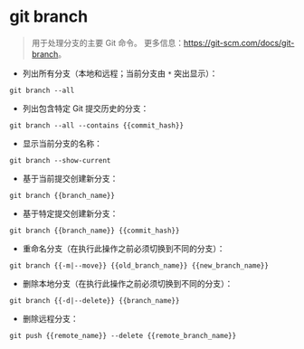 # git branch

> 用于处理分支的主要 Git 命令。
> 更多信息：<https://git-scm.com/docs/git-branch>。

- 列出所有分支（本地和远程；当前分支由 `*` 突出显示）：

`git branch --all`

- 列出包含特定 Git 提交历史的分支：

`git branch --all --contains {{commit_hash}}`

- 显示当前分支的名称：

`git branch --show-current`

- 基于当前提交创建新分支：

`git branch {{branch_name}}`

- 基于特定提交创建新分支：

`git branch {{branch_name}} {{commit_hash}}`

- 重命名分支（在执行此操作之前必须切换到不同的分支）：

`git branch {{-m|--move}} {{old_branch_name}} {{new_branch_name}}`

- 删除本地分支（在执行此操作之前必须切换到不同的分支）：

`git branch {{-d|--delete}} {{branch_name}}`

- 删除远程分支：

`git push {{remote_name}} --delete {{remote_branch_name}}`